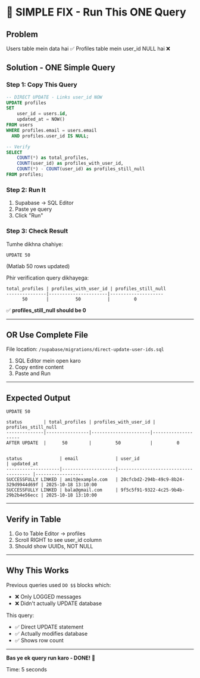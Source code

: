 # 🎯 SIMPLE FIX - Run This ONE Query

## Problem
Users table mein data hai ✅
Profiles table mein user_id NULL hai ❌

## Solution - ONE Simple Query

### Step 1: Copy This Query

```sql
-- DIRECT UPDATE - Links user_id NOW
UPDATE profiles
SET
    user_id = users.id,
    updated_at = NOW()
FROM users
WHERE profiles.email = users.email
  AND profiles.user_id IS NULL;

-- Verify
SELECT
    COUNT(*) as total_profiles,
    COUNT(user_id) as profiles_with_user_id,
    COUNT(*) - COUNT(user_id) as profiles_still_null
FROM profiles;
```

### Step 2: Run It

1. Supabase → SQL Editor
2. Paste ye query
3. Click "Run"

### Step 3: Check Result

Tumhe dikhna chahiye:
```
UPDATE 50
```
(Matlab 50 rows updated)

Phir verification query dikhayega:
```
total_profiles | profiles_with_user_id | profiles_still_null
---------------|----------------------|--------------------
      50       |          50          |         0
```

✅ **profiles_still_null should be 0**

---

## OR Use Complete File

File location: `/supabase/migrations/direct-update-user-ids.sql`

1. SQL Editor mein open karo
2. Copy entire content
3. Paste and Run

---

## Expected Output

```
UPDATE 50

status        | total_profiles | profiles_with_user_id | profiles_still_null
--------------|----------------|----------------------|--------------------
AFTER UPDATE  |      50        |         50           |         0


status              | email              | user_id                              | updated_at
--------------------|--------------------|------------------------------------- |------------------
SUCCESSFULLY LINKED | amit@example.com   | 20cfcbd2-294b-49c9-8b24-329d9944d69f | 2025-10-18 13:10:00
SUCCESSFULLY LINKED | bala@gmail.com     | 9f5c5f91-9322-4c25-9b4b-29b2b4e56ecc | 2025-10-18 13:10:00
```

---

## Verify in Table

1. Go to Table Editor → profiles
2. Scroll RIGHT to see user_id column
3. Should show UUIDs, NOT NULL

---

## Why This Works

Previous queries used `DO $$` blocks which:
- ❌ Only LOGGED messages
- ❌ Didn't actually UPDATE database

This query:
- ✅ Direct UPDATE statement
- ✅ Actually modifies database
- ✅ Shows row count

---

**Bas ye ek query run karo - DONE! 🚀**

Time: 5 seconds
